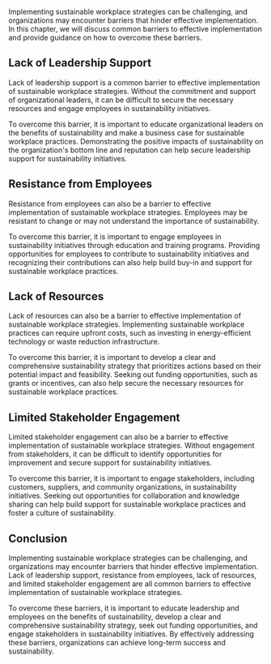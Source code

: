 
Implementing sustainable workplace strategies can be challenging, and organizations may encounter barriers that hinder effective implementation. In this chapter, we will discuss common barriers to effective implementation and provide guidance on how to overcome these barriers.

Lack of Leadership Support
--------------------------

Lack of leadership support is a common barrier to effective implementation of sustainable workplace strategies. Without the commitment and support of organizational leaders, it can be difficult to secure the necessary resources and engage employees in sustainability initiatives.

To overcome this barrier, it is important to educate organizational leaders on the benefits of sustainability and make a business case for sustainable workplace practices. Demonstrating the positive impacts of sustainability on the organization's bottom line and reputation can help secure leadership support for sustainability initiatives.

Resistance from Employees
-------------------------

Resistance from employees can also be a barrier to effective implementation of sustainable workplace strategies. Employees may be resistant to change or may not understand the importance of sustainability.

To overcome this barrier, it is important to engage employees in sustainability initiatives through education and training programs. Providing opportunities for employees to contribute to sustainability initiatives and recognizing their contributions can also help build buy-in and support for sustainable workplace practices.

Lack of Resources
-----------------

Lack of resources can also be a barrier to effective implementation of sustainable workplace strategies. Implementing sustainable workplace practices can require upfront costs, such as investing in energy-efficient technology or waste reduction infrastructure.

To overcome this barrier, it is important to develop a clear and comprehensive sustainability strategy that prioritizes actions based on their potential impact and feasibility. Seeking out funding opportunities, such as grants or incentives, can also help secure the necessary resources for sustainable workplace practices.

Limited Stakeholder Engagement
------------------------------

Limited stakeholder engagement can also be a barrier to effective implementation of sustainable workplace strategies. Without engagement from stakeholders, it can be difficult to identify opportunities for improvement and secure support for sustainability initiatives.

To overcome this barrier, it is important to engage stakeholders, including customers, suppliers, and community organizations, in sustainability initiatives. Seeking out opportunities for collaboration and knowledge sharing can help build support for sustainable workplace practices and foster a culture of sustainability.

Conclusion
----------

Implementing sustainable workplace strategies can be challenging, and organizations may encounter barriers that hinder effective implementation. Lack of leadership support, resistance from employees, lack of resources, and limited stakeholder engagement are all common barriers to effective implementation of sustainable workplace strategies.

To overcome these barriers, it is important to educate leadership and employees on the benefits of sustainability, develop a clear and comprehensive sustainability strategy, seek out funding opportunities, and engage stakeholders in sustainability initiatives. By effectively addressing these barriers, organizations can achieve long-term success and sustainability.
